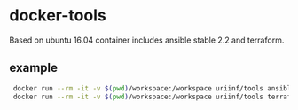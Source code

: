 # docker-tools
Based on ubuntu 16.04 container includes ansible stable 2.2 and terraform.  

## example
```bash
 docker run --rm -it -v $(pwd)/workspace:/workspace uriinf/tools ansible-playbook -i /workspace/hosts /workspace/play.yml
 docker run --rm -it -v $(pwd)/workspace:/workspace uriinf/tools terraform plan
 ```
